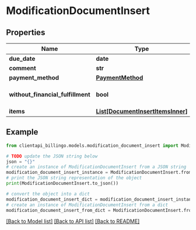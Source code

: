# ModificationDocumentInsert


## Properties

Name | Type | Description | Notes
------------ | ------------- | ------------- | -------------
**due_date** | **date** |  | [optional] 
**comment** | **str** |  | [optional] 
**payment_method** | [**PaymentMethod**](PaymentMethod.md) |  | [optional] 
**without_financial_fulfillment** | **bool** |  | [optional] [default to False]
**items** | [**List[DocumentInsertItemsInner]**](DocumentInsertItemsInner.md) |  | [optional] 

## Example

```python
from clientapi_billingo.models.modification_document_insert import ModificationDocumentInsert

# TODO update the JSON string below
json = "{}"
# create an instance of ModificationDocumentInsert from a JSON string
modification_document_insert_instance = ModificationDocumentInsert.from_json(json)
# print the JSON string representation of the object
print(ModificationDocumentInsert.to_json())

# convert the object into a dict
modification_document_insert_dict = modification_document_insert_instance.to_dict()
# create an instance of ModificationDocumentInsert from a dict
modification_document_insert_from_dict = ModificationDocumentInsert.from_dict(modification_document_insert_dict)
```
[[Back to Model list]](../README.md#documentation-for-models) [[Back to API list]](../README.md#documentation-for-api-endpoints) [[Back to README]](../README.md)


